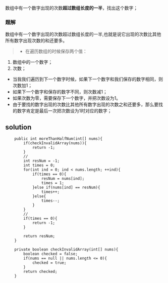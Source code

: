 数组中有一个数字出现的次数**超过数组长度的一半**，找出这个数字；

### 题解

数组中有一个数字出现的次数超过数组长度的一半,也就是说它出现的次数比其他所有数字出现次数的和还要多。

>+ 在遍历数组的时候保存两个值：
   1. 数组中的一个数字；
   2. 次数；
+ 当我我们遍历到下一个数字时候，如果下一个数字和我们保存的数字相同，则次数加1；
+ 如果下一个数字和保存的数字不同，则次数减1；
+ 如果次数为零，需要保存下一个数字，并把次数设为1。
+ 由于要找的数字出现的次数比其他所有数字出现的次数之和还要多，那么要找的数字肯定是最后一次把次数设为1时对应的数字；

## solution

```
	public int moreThanHalfNum(int[] nums){
        if(checkInvalidArray(nums)){
            return -1;
        }
        //
        int resNum = -1;
        int times = 0;
        for(int ind = 0; ind < nums.length; ++ind){
            if(times == 0){
                resNum = nums[ind];
                times = 1;
            }else if(nums[ind] == resNum){
                times++;
            }else{
                times--;
            }
        }
        //
        if(times == 0){
            return -1;
        }
        
        return resNum;
    }

    private boolean checkInvalidArray(int[] nums){
        boolean checked = false;
        if(nums == null || nums.length <= 0){
            checked = true;
        }
        return checked;
    }
```